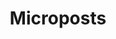 <script context="module">
    export const prerender = true;
</script>

<script>
  import Header from "$lib/components/SEO/index.svelte"
</script>


<Header
	slug="/"
	title="Microposts"
	metadescription="Read tiny (tweets alike) publications that encapsulate thoughts, opinions, ideas, and reflections."/>

  
# Microposts